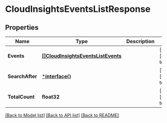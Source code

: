 # CloudInsightsEventsListResponse

## Properties
Name | Type | Description | Notes
------------ | ------------- | ------------- | -------------
**Events** | [**[]CloudInsightsEventsListEvents**](cloud-insights-events-list-events.md) |  | [optional] [default to null]
**SearchAfter** | [***interface{}**](interface{}.md) |  | [optional] [default to null]
**TotalCount** | **float32** |  | [optional] [default to null]

[[Back to Model list]](../README.md#documentation-for-models) [[Back to API list]](../README.md#documentation-for-api-endpoints) [[Back to README]](../README.md)


